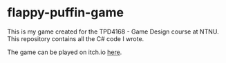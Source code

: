 # flappy-puffin-game

This is my game created for the TPD4168 - Game Design course at NTNU. This repository contains all the C# code I wrote.

The game can be played on itch.io [here](https://henrigli.itch.io/lundi).
